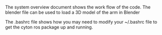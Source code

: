 The system overview document shows the work flow of the code.
The blender file can be used to load a 3D model of the arm in Blender

The .bashrc file shows how you may need to modify your ~/.bashrc file to get the cyton ros package up and running.
